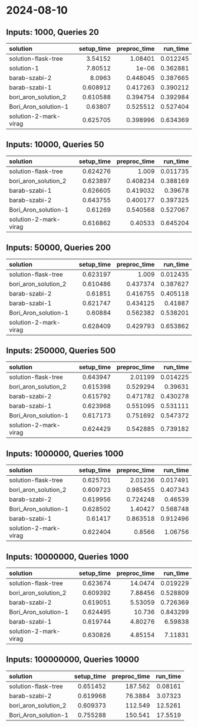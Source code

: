 # 2024-08-10

## Inputs: 1000, Queries 20

| solution              |   setup_time |   preproc_time |   run_time |
|:----------------------|-------------:|---------------:|-----------:|
| solution-flask-tree   |     3.54152  |       1.08401  |   0.012245 |
| solution-1            |     7.80512  |       1e-06    |   0.362881 |
| barab-szabi-2         |     8.0963   |       0.448045 |   0.387665 |
| barab-szabi-1         |     0.608912 |       0.417263 |   0.390212 |
| bori_aron_solution_2  |     0.610588 |       0.394754 |   0.392984 |
| Bori_Aron_solution-1  |     0.63807  |       0.525512 |   0.527404 |
| solution-2-mark-virag |     0.625705 |       0.398996 |   0.634369 |

## Inputs: 10000, Queries 50

| solution              |   setup_time |   preproc_time |   run_time |
|:----------------------|-------------:|---------------:|-----------:|
| solution-flask-tree   |     0.624276 |       1.009    |   0.011735 |
| bori_aron_solution_2  |     0.623897 |       0.408234 |   0.388169 |
| barab-szabi-1         |     0.626605 |       0.419032 |   0.39678  |
| barab-szabi-2         |     0.643755 |       0.400177 |   0.397325 |
| Bori_Aron_solution-1  |     0.61269  |       0.540568 |   0.527067 |
| solution-2-mark-virag |     0.616862 |       0.40533  |   0.645204 |

## Inputs: 50000, Queries 200

| solution              |   setup_time |   preproc_time |   run_time |
|:----------------------|-------------:|---------------:|-----------:|
| solution-flask-tree   |     0.623197 |       1.009    |   0.012435 |
| bori_aron_solution_2  |     0.610486 |       0.437374 |   0.387627 |
| barab-szabi-2         |     0.61851  |       0.416755 |   0.405118 |
| barab-szabi-1         |     0.621747 |       0.434125 |   0.41887  |
| Bori_Aron_solution-1  |     0.60884  |       0.562382 |   0.538201 |
| solution-2-mark-virag |     0.628409 |       0.429793 |   0.653862 |

## Inputs: 250000, Queries 500

| solution              |   setup_time |   preproc_time |   run_time |
|:----------------------|-------------:|---------------:|-----------:|
| solution-flask-tree   |     0.643947 |       2.01199  |   0.014225 |
| bori_aron_solution_2  |     0.615398 |       0.529294 |   0.39631  |
| barab-szabi-2         |     0.615792 |       0.471782 |   0.430278 |
| barab-szabi-1         |     0.623968 |       0.551095 |   0.531111 |
| Bori_Aron_solution-1  |     0.617173 |       0.751692 |   0.547372 |
| solution-2-mark-virag |     0.624429 |       0.542885 |   0.739182 |

## Inputs: 1000000, Queries 1000

| solution              |   setup_time |   preproc_time |   run_time |
|:----------------------|-------------:|---------------:|-----------:|
| solution-flask-tree   |     0.625701 |       2.01236  |   0.017491 |
| bori_aron_solution_2  |     0.609723 |       0.985455 |   0.407343 |
| barab-szabi-2         |     0.619956 |       0.724248 |   0.46539  |
| Bori_Aron_solution-1  |     0.628502 |       1.40427  |   0.568748 |
| barab-szabi-1         |     0.61417  |       0.863518 |   0.912496 |
| solution-2-mark-virag |     0.622404 |       0.8566   |   1.06756  |

## Inputs: 10000000, Queries 1000

| solution              |   setup_time |   preproc_time |   run_time |
|:----------------------|-------------:|---------------:|-----------:|
| solution-flask-tree   |     0.623674 |       14.0474  |   0.019229 |
| bori_aron_solution_2  |     0.609392 |        7.88456 |   0.528809 |
| barab-szabi-2         |     0.619051 |        5.53059 |   0.726369 |
| Bori_Aron_solution-1  |     0.624495 |       10.736   |   0.843299 |
| barab-szabi-1         |     0.619744 |        4.80276 |   6.59838  |
| solution-2-mark-virag |     0.630826 |        4.85154 |   7.11831  |

## Inputs: 100000000, Queries 10000

| solution             |   setup_time |   preproc_time |   run_time |
|:---------------------|-------------:|---------------:|-----------:|
| solution-flask-tree  |     0.651452 |       187.562  |    0.08161 |
| barab-szabi-2        |     0.619968 |        76.3884 |    3.07323 |
| bori_aron_solution_2 |     0.609373 |       112.549  |   12.5261  |
| Bori_Aron_solution-1 |     0.755288 |       150.541  |   17.5519  |